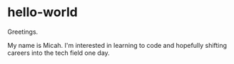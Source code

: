 # hello-world

Greetings.

My name is Micah.  I'm interested in learning to code and hopefully shifting careers into the tech field one day.
